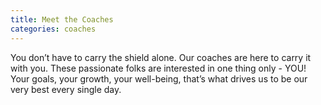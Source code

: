 ```yaml
---
title: Meet the Coaches
categories: coaches
---
```

You don’t have to carry the shield alone. Our coaches are here to carry it with you. These passionate folks are interested in one thing only - YOU! Your goals, your growth, your well-being, that’s what drives us to be our very best every single day.
